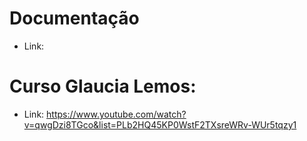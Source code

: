 # Documentação
- Link: 

# Curso Glaucia Lemos:
- Link: https://www.youtube.com/watch?v=qwgDzi8TGco&list=PLb2HQ45KP0WstF2TXsreWRv-WUr5tqzy1
